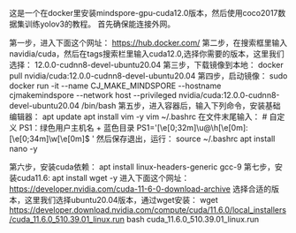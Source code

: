 这是一个在docker里安装mindspore-gpu-cuda12.0版本，然后使用coco2017数据集训练yolov3的教程。
首先确保能连接外网。

第一步，进入下面这个网址：
  https://hub.docker.com/
第二步，在搜索框里输入navidia/cuda，然后在tags搜索栏里输入cuda12.0,选择你需要的版本，这里我们选择：
  12.0.0-cudnn8-devel-ubuntu20.04
第三步，下载镜像到本地：
  docker pull nvidia/cuda:12.0.0-cudnn8-devel-ubuntu20.04
第四步，启动镜像：
  sudo docker run -it --name CJ_MAKE_MINDSPORE --hostname cjmakemindspore --network host --privileged  nvidia/cuda:12.0.0-cudnn8-devel-ubuntu20.04 /bin/bash
第五步，进入容器后，输入下列命令，安装基础编辑器：
  apt update
  apt install vim -y
  vim ~/.bashrc
  在文件末尾输入：
    # 自定义 PS1：绿色用户主机名 + 蓝色目录
    PS1='\[\e[0;32m\]\u@\h\[\e[0m\]:\[\e[0;34m\]\w\[\e[0m\]\$ '
  然后保存退出，运行：
    source ~/.bashrc
  apt install nano -y

第六步，安装cuda依赖：
  apt install linux-headers-generic gcc-9
第七步，安装cuda11.6:
  apt install wget -y
  进入下面这个网址：
    https://developer.nvidia.com/cuda-11-6-0-download-archive
  选择合适的版本，这里我们选择ubuntu20.04版本，通过wget安装：
    wget https://developer.download.nvidia.com/compute/cuda/11.6.0/local_installers/cuda_11.6.0_510.39.01_linux.run
    bash cuda_11.6.0_510.39.01_linux.run
